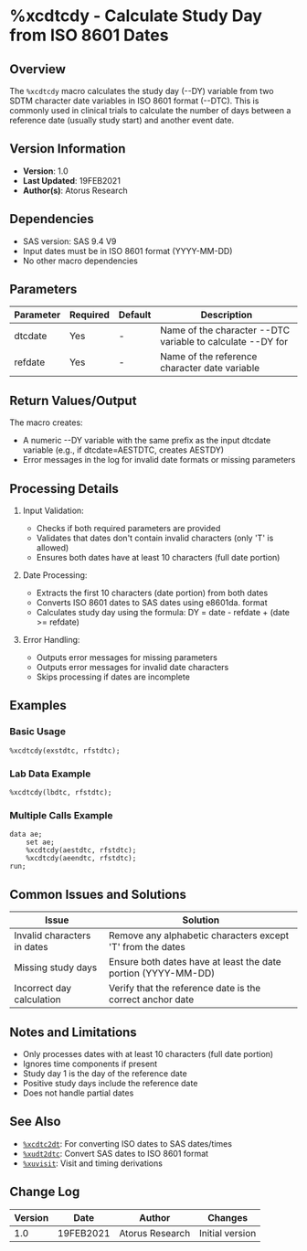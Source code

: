 # %xcdtcdy - Calculate Study Day from ISO 8601 Dates

## Overview
The `%xcdtcdy` macro calculates the study day (--DY) variable from two SDTM character date variables in ISO 8601 format (--DTC). This is commonly used in clinical trials to calculate the number of days between a reference date (usually study start) and another event date.

## Version Information
- **Version**: 1.0
- **Last Updated**: 19FEB2021
- **Author(s)**: Atorus Research

## Dependencies
- SAS version: SAS 9.4 V9
- Input dates must be in ISO 8601 format (YYYY-MM-DD)
- No other macro dependencies

## Parameters
| Parameter | Required | Default | Description |
|-----------|----------|---------|-------------|
| dtcdate | Yes | - | Name of the character --DTC variable to calculate --DY for |
| refdate | Yes | - | Name of the reference character date variable |

## Return Values/Output
The macro creates:
- A numeric --DY variable with the same prefix as the input dtcdate variable
  (e.g., if dtcdate=AESTDTC, creates AESTDY)
- Error messages in the log for invalid date formats or missing parameters

## Processing Details
1. Input Validation:
   - Checks if both required parameters are provided
   - Validates that dates don't contain invalid characters (only 'T' is allowed)
   - Ensures both dates have at least 10 characters (full date portion)

2. Date Processing:
   - Extracts the first 10 characters (date portion) from both dates
   - Converts ISO 8601 dates to SAS dates using e8601da. format
   - Calculates study day using the formula: DY = date - refdate + (date >= refdate)

3. Error Handling:
   - Outputs error messages for missing parameters
   - Outputs error messages for invalid date characters
   - Skips processing if dates are incomplete

## Examples

### Basic Usage
```sas
%xcdtcdy(exstdtc, rfstdtc);
```

### Lab Data Example
```sas
%xcdtcdy(lbdtc, rfstdtc);
```

### Multiple Calls Example
```sas
data ae;
    set ae;
    %xcdtcdy(aestdtc, rfstdtc);
    %xcdtcdy(aeendtc, rfstdtc);
run;
```

## Common Issues and Solutions
| Issue | Solution |
|-------|----------|
| Invalid characters in dates | Remove any alphabetic characters except 'T' from the dates |
| Missing study days | Ensure both dates have at least the date portion (YYYY-MM-DD) |
| Incorrect day calculation | Verify that the reference date is the correct anchor date |

## Notes and Limitations
- Only processes dates with at least 10 characters (full date portion)
- Ignores time components if present
- Study day 1 is the day of the reference date
- Positive study days include the reference date
- Does not handle partial dates

## See Also
- [`%xcdtc2dt`](/man/global/xcdtc2dt.md): For converting ISO dates to SAS dates/times
- [`%xudt2dtc`](/man/global/xudt2dtc.md): Convert SAS dates to ISO 8601 format
- [`%xuvisit`](/man/global/xuvisit.md): Visit and timing derivations

## Change Log
| Version | Date | Author | Changes |
|---------|------|---------|---------|
| 1.0 | 19FEB2021 | Atorus Research | Initial version | 